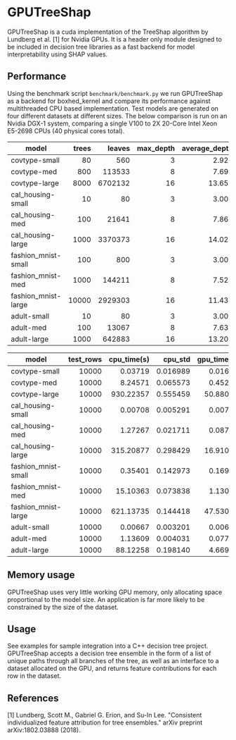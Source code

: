 # GPUTreeShap

GPUTreeShap is a cuda implementation of the TreeShap algorithm by Lundberg et al. [1] for Nvidia GPUs. It is a header only module designed to be included in decision tree libraries as a fast backend for model interpretability using SHAP values.

## Performance
Using the benchmark script `benchmark/benchmark.py` we run GPUTreeShap as a backend for boxhed_kernel and compare its performance against multithreaded CPU based implementation. Test models are generated on four different datasets at different sizes. The below comparison is run on an Nvidia DGX-1 system, comparing a single V100 to 2X 20-Core Intel Xeon
E5-2698 CPUs (40 physical cores total).

|       model       |trees|leaves |max_depth|average_depth|
|-------------------|----:|------:|--------:|------------:|
|covtype-small      |   80|    560|        3|        2.929|
|covtype-med        |  800| 113533|        8|        7.696|
|covtype-large      | 8000|6702132|       16|       13.654|
|cal_housing-small  |   10|     80|        3|        3.000|
|cal_housing-med    |  100|  21641|        8|        7.861|
|cal_housing-large  | 1000|3370373|       16|       14.024|
|fashion_mnist-small|  100|    800|        3|        3.000|
|fashion_mnist-med  | 1000| 144211|        8|        7.525|
|fashion_mnist-large|10000|2929303|       16|       11.437|
|adult-small        |   10|     80|        3|        3.000|
|adult-med          |  100|  13067|        8|        7.637|
|adult-large        | 1000| 642883|       16|       13.202|

|       model       |test_rows|cpu_time(s)|cpu_std |gpu_time(s)|gpu_std |speedup|
|-------------------|--------:|----------:|-------:|----------:|-------:|------:|
|covtype-small      |    10000|    0.03719|0.016989|    0.01637|0.006701| 2.2713|
|covtype-med        |    10000|    8.24571|0.065573|    0.45239|0.026825|18.2271|
|covtype-large      |    10000|  930.22357|0.555459|   50.88014|0.205488|18.2826|
|cal_housing-small  |    10000|    0.00708|0.005291|    0.00737|0.005849| 0.9597|
|cal_housing-med    |    10000|    1.27267|0.021711|    0.08722|0.019198|14.5912|
|cal_housing-large  |    10000|  315.20877|0.298429|   16.91054|0.343210|18.6398|
|fashion_mnist-small|    10000|    0.35401|0.142973|    0.16965|0.039150| 2.0866|
|fashion_mnist-med  |    10000|   15.10363|0.073838|    1.13051|0.084911|13.3600|
|fashion_mnist-large|    10000|  621.13735|0.144418|   47.53092|0.174141|13.0681|
|adult-small        |    10000|    0.00667|0.003201|    0.00620|0.005009| 1.0765|
|adult-med          |    10000|    1.13609|0.004031|    0.07788|0.010203|14.5882|
|adult-large        |    10000|   88.12258|0.198140|    4.66934|0.004628|18.8726|

## Memory usage
GPUTreeShap uses very little working GPU memory, only allocating space proportional to the model size. An application is far more likely to be constrained by the size of the dataset.

## Usage
See examples for sample integration into a C++ decision tree project. GPUTreeShap accepts a decision tree ensemble in the form of a list of unique paths through all branches of the tree, as well as an interface to a dataset allocated on the GPU, and returns feature contributions for each row in the dataset.

## References
[1] Lundberg, Scott M., Gabriel G. Erion, and Su-In Lee. "Consistent individualized feature attribution for tree ensembles." arXiv preprint arXiv:1802.03888 (2018).